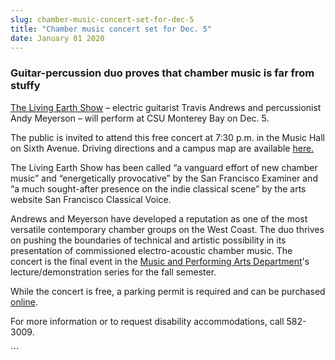 ```yaml
---
slug: chamber-music-concert-set-for-dec-5
title: "Chamber music concert set for Dec. 5"
date: January 01 2020
---
```


 
<h3>Guitar-percussion duo proves that chamber music is far from stuffy</h3>
<p>
  <a href="https://thelivingearthshow.com">The Living Earth Show</a> – electric
  guitarist Travis Andrews and percussionist Andy Meyerson – will perform at CSU
  Monterey Bay on Dec. 5.
</p>
<p>
  The public is invited to attend this free concert at 7:30 p.m. in the Music
  Hall on Sixth Avenue. Driving directions and a campus map are available
  <a href="https://csumb.edu/maps">here.</a>
</p>
<p>
  The Living Earth Show has been called “a vanguard effort of new chamber music”
  and “energetically provocative” by the San Francisco Examiner and “a much
  sought&#45;after presence on the indie classical scene” by the arts website
  San Francisco Classical Voice.
</p>
<p>
  Andrews and Meyerson have developed a reputation as one of the most versatile
  contemporary chamber groups on the West Coast. The duo thrives on pushing the
  boundaries of technical and artistic possibility in its presentation of
  commissioned electro&#45;acoustic chamber music. The concert is the final
  event in the
  <a href="https://csumb.edu/music">Music and Performing Arts Department</a>'s
  lecture/demonstration series for the fall semester.
</p>
<p>
  While the concert is free, a parking permit is required and can be purchased
  <a href="https://parking.csumb.edu/buy&#45;permit">online</a>.
</p>
<p>
  For more information or to request disability accommodations, call
  582&#45;3009.
</p>
```
